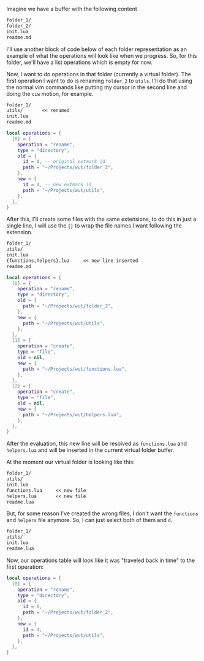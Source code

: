 Imagine we have a buffer with the following content

```txt
folder_1/
folder_2/
init.lua
readme.md
```

I'll use another block of code below of each folder representation as an example
of what the operations will look like when we progress. So, for this folder, we'll
have a list operations which is empty for now.

Now, I want to do operations in that folder (currently a virtual folder).
The first operation I want to do is renaming `folder_2` to `utils`. I'll do
that using the normal vim commands like putting my cursor in the second line
and doing the `ciw` motion, for example.

```txt
folder_1/
utils/       << renamed
init.lua
readme.md
```

```lua
local operations = {
  [0] = {
    operation = "rename",
    type = "directory",
    old = {
      id = 0, -- original extmark id
      path = "~/Projects/wut/folder_2",
    },
    new = {
      id = 4, -- new extmark id
      path = "~/Projects/wut/utils",
    },
  },
}
```

After this, I'll create some files with the same extensions, to do this in just
a single line, I will use the `{}` to wrap the file names I want following the
extension.

```txt
folder_1/
utils/
init.lua
{functions,helpers}.lua     << new line inserted
readme.md
```

```lua
local operations = {
  [0] = {
    operation = "rename",
    type = "directory",
    old = {
      path = "~/Projects/wut/folder_2",
    },
    new = {
      path = "~/Projects/wut/utils",
    },
  },
  [1] = {
    operation = "create",
    type = "file",
    old = nil,
    new = {
      path = "~/Projects/wut/functions.lua",
    },
  },
  [2] = {
    operation = "create",
    type = "file",
    old = nil,
    new = {
      path = "~/Projects/wut/helpers.lua",
    },
  },
}
```

After the evaluation, this new line will be resolved as `functions.lua` and
`helpers.lua` and will be inserted in the current virtual folder buffer.

At the moment our virtual folder is looking like this:

```txt
folder_1/
utils/
init.lua
functions.lua     << new file
helpers.lua       << new file
readme.lua
```

But, for some reason I've created the wrong files, I don't want the `functions`
and `helpers` file anymore. So, I can just select both of them and `d`.

```txt
folder_1/
utils/
init.lua
readme.lua
```

Now, our operations table will look like it was "traveled back in time" to the first
operation:

```lua
local operations = {
  [0] = {
    operation = "rename",
    type = "directory",
    old = {
      id = 0,
      path = "~/Projects/wut/folder_2",
    },
    new = {
      id = 4,
      path = "~/Projects/wut/utils",
    },
  },
}
```
